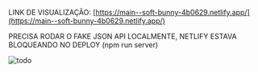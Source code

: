 LINK DE VISUALIZAÇÃO: [https://main--soft-bunny-4b0629.netlify.app/](https://main--soft-bunny-4b0629.netlify.app/)

PRECISA RODAR O FAKE JSON API LOCALMENTE, NETLIFY ESTAVA BLOQUEANDO NO DEPLOY (npm run server)

<img src="https://cdn.discordapp.com/attachments/610511747668770838/1113299447619784774/image.png" alt="todo">
